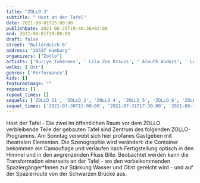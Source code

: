 ```yaml
---
title: "ZOLLO 3"
subtitle: " Host an der Tafel"
date: 2021-08-01T15:00:00
publishDate: 2021-06-25T19:40:36+02:00
end: 2021-08-01T19:00:00
draft: false
street: "Bullerdeich 6"
address: "20537 Hamburg"
organizers: ["Zollo"]
artists: ['Nuriye Tohermes', ' Lila Zoe Krauss', ' Almuth Anders', ' Luka Lenzin', ' Jan Rasehorn', ' Leon Lechner. Daniel Möring']
walks: ['Ost']
genres: ['Performance']
kids: []
featuredImage: ""
repeats: []
repeat_times: []
sequels: ['ZOLLO_O1', 'ZOLLO_2', 'ZOLLO_4', 'ZOLLO_5', 'ZOLLO_6', 'ZOLLO_7']
sequel_times: ['2021-07-30T15:00:00', '2021-07-31T17:30:00', '2021-08-13T18:00:00', '2021-08-14T15:00:00', '2021-08-28T14:00:00', '2021-08-29T14:00:00']
---
```


Host der Tafel - Die zwei im öffentlichen Raum vor dem ZOLLO verbleibende Teile der gebauten Tafel sind Zentrum des folgenden ZOLLO-Programms. Am Sonntag verwebt sich hier profanes Gastgeben mit theatralen Elementen. Die Szenographie wird verändert: die Container bekommen ein Camouflage und verlaufen nach Fertigstellung optisch in den Himmel und in den angrenzenden Fluss Bille. Beobachtet werden kann die Transformation einerseits an der Tafel - wo den vorbeikommenden Spaziergänger\*Innen zur Stärkung Wasser und Obst gereicht wird - und auf der Spazierroute von der Schwarzen Brücke aus.